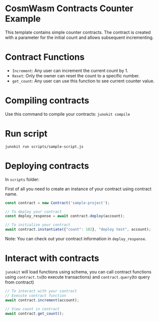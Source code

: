 # CosmWasm Contracts Counter Example

This template contains simple counter contracts.
The contract is created with a parameter for the initial count and allows subsequent incrementing.

# Contract Functions
- `Increment`: Any user can increment the current count by 1.
- `Reset`: Only the owner can reset the count to a specific number.
- `get_count`: Any user can use this function to see current counter value.

# Compiling contracts

Use this command to compile your contracts: 
`junokit compile`

# Run script

`junokit run scripts/sample-script.js`

# Deploying contracts

In `scripts` folder:

First of all you need to create an instance of your contract using contract name.
```ts
const contract = new Contract('sample-project');

// To deploy your contract
const deploy_response = await contract.deploy(account);

// To initialize your contract
await contract.instantiate({"count": 102}, "deploy test", account);
```

Note: You can check out your contract information in `deploy_response`.

# Interact with contracts

`junokit` will load functions using schema, you can call contract functions using `contract.tx`(to execute transactions) and `contract.query`(to query from contract)
```js
// To interact with your contract
// Execute contract function
await contract.increment(account);

// View count in contract
await contract.get_count();
```
